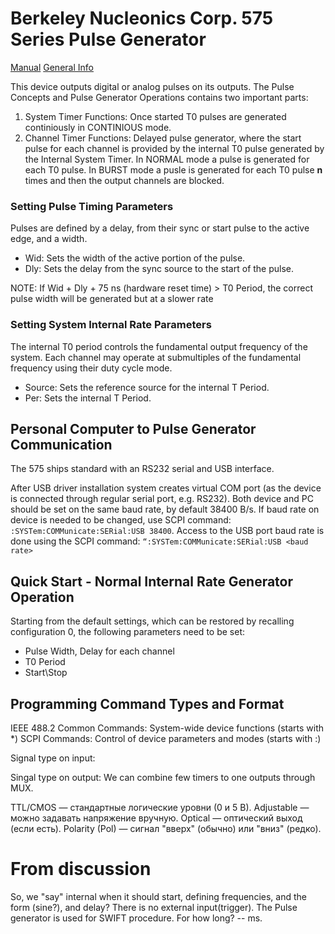 # Berkeley Nucleonics Corp. 575 Series Pulse Generator
[Manual](https://www.berkeleynucleonics.com/sites/default/files/products/resources/575_manual.pdf)
[General Info](https://www.berkeleynucleonics.com/Model-575)

This device outputs digital or analog pulses on its outputs. The Pulse Concepts and Pulse Generator Operations 
contains two important parts:
1. System Timer Functions: Once started T0 pulses are generated continiously in CONTINIOUS mode. 
2. Channel Timer Functions: Delayed pulse generator, where the start pulse for each channel is provided by the internal
T0 pulse generated by the Internal System Timer. In NORMAL mode a pulse is generated for each T0 pulse. 
In BURST mode a pusle is generated for each T0 pulse **n** times and then the output channels are blocked. 

### **Setting Pulse Timing Parameters**

Pulses are defined by a delay, from their sync or start pulse to the active edge, and a width.
* Wid: Sets the width of the active portion of the pulse.
* Dly: Sets the delay from the sync source to the start of the pulse.

NOTE: If Wid + Dly + 75 ns (hardware reset time) > T0 Period, the correct pulse
width will be generated but at a slower rate

### Setting System Internal Rate Parameters

The internal T0 period controls the fundamental output frequency of the system.
Each channel may operate at submultiples of the fundamental frequency using
their duty cycle mode.
* Source: Sets the reference source for the internal T Period.
* Per: Sets the internal T Period.

## Personal Computer to Pulse Generator Communication
The 575 ships standard with an RS232 serial and USB interface. 

After USB driver installation system creates virtual COM port 
(as the device is connected through regular serial port, e.g. RS232). 
Both device and PC should be set on the same baud rate, by default 38400 B/s. 
If baud rate on device is needed to be changed, use SCPI command: 
`:SYSTem:COMMunicate:SERial:USB 38400`.
Access to the USB port baud rate is done using the SCPI
command: `“:SYSTem:COMMunicate:SERial:USB <baud rate>`

## Quick Start - Normal Internal Rate Generator Operation
Starting from the default settings, which can be restored by recalling configuration 0, the
following parameters need to be set:
- Pulse Width, Delay for each channel
- T0 Period 
- Start\Stop


## Programming Command Types and Format

IEEE 488.2 Common Commands: System-wide device functions (starts with *)
SCPI Commands: Control of device parameters and modes (starts with :)


Signal type on input: 

Singal type on output: We can combine few timers to one outputs through MUX.
    
TTL/CMOS — стандартные логические уровни (0 и 5 В).
Adjustable — можно задавать напряжение вручную.
Optical — оптический выход (если есть).
Polarity (Pol) — сигнал "вверх" (обычно) или "вниз" (редко).

# From discussion
So, we "say" internal when it should start, defining frequencies, and the form (sine?), and delay?
There is no external input(trigger).
The Pulse generator is used for SWIFT procedure. For how long? -- ms. 